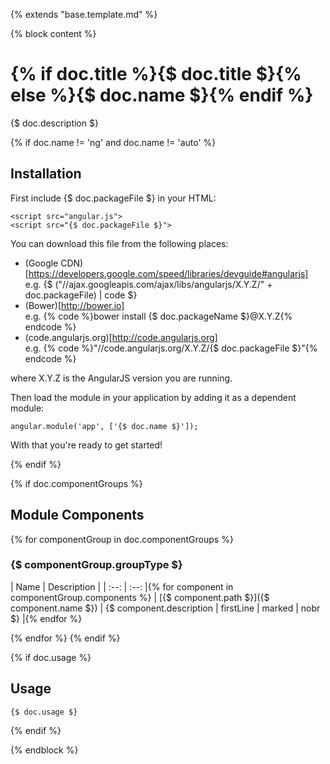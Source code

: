 {% extends "base.template.md" %}

{% block content %}
# {% if doc.title %}{$ doc.title $}{% else %}{$ doc.name $}{% endif %}

{$ doc.description $}

{% if doc.name != 'ng' and doc.name != 'auto' %}
## Installation

First include {$ doc.packageFile $} in your HTML:

```
<script src="angular.js">
<script src="{$ doc.packageFile $}">
```

You can download this file from the following places:

* (Google CDN)[https://developers.google.com/speed/libraries/devguide#angularjs]<br>e.g. {$ ("//ajax.googleapis.com/ajax/libs/angularjs/X.Y.Z/" + doc.packageFile) | code $}
* (Bower)[http://bower.io]<br>e.g. {% code %}bower install {$ doc.packageName $}@X.Y.Z{% endcode %}
* (code.angularjs.org)[http://code.angularjs.org]<br>e.g. {% code %}"//code.angularjs.org/X.Y.Z/{$ doc.packageFile $}"{% endcode %}

where X.Y.Z is the AngularJS version you are running.

Then load the module in your application by adding it as a dependent module:

```
angular.module('app', ['{$ doc.name $}']);
```

With that you&apos;re ready to get started!

{% endif %}

{% if doc.componentGroups %}
## Module Components
{% for componentGroup in doc.componentGroups %}
### {$ componentGroup.groupType $}

| Name | Description |
| :--: | :--: |{% for component in componentGroup.components %}
| [{$ component.path $}]({$ component.name $}) | {$ component.description | firstLine | marked | nobr $} |{% endfor %}

{% endfor %}
{% endif %}

{% if doc.usage %}
## Usage
```
{$ doc.usage $}
```

{% endif %}

{% endblock %}
